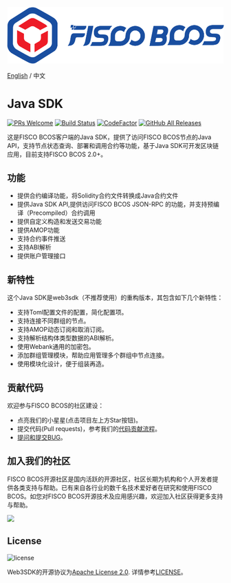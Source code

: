 ![](images/FISCO_BCOS_Logo.svg)

[English](../README.md) / 中文

# Java SDK

[![PRs Welcome](https://img.shields.io/badge/PRs-welcome-brightgreen.svg?style=flat-square)](http://makeapullrequest.com)
[![Build Status](https://travis-ci.org/FISCO-BCOS/java-sdk.svg?branch=master)](https://travis-ci.org/FISCO-BCOS/java-sdk)
[![CodeFactor](https://www.codefactor.io/repository/github/fisco-bcos/java-sdk/badge)](https://www.codefactor.io/repository/github/fisco-bcos/java-sdk)
[![GitHub All Releases](https://img.shields.io/github/downloads/FISCO-BCOS/java-sdk/total.svg)](https://github.com/FISCO-BCOS/java-sdk)

这是FISCO BCOS客户端的Java SDK，提供了访问FISCO BCOS节点的Java API，支持节点状态查询、部署和调用合约等功能，基于Java SDK可开发区块链应用，目前支持FISCO BCOS 2.0+。

## 功能
* 提供合约编译功能，将Solidity合约文件转换成Java合约文件
* 提供Java SDK API,提供访问FISCO BCOS JSON-RPC 的功能，并支持预编译（Precompiled）合约调用
* 提供自定义构造和发送交易功能
* 提供AMOP功能
* 支持合约事件推送
* 支持ABI解析
* 提供账户管理接口

## 新特性
这个Java SDK是web3sdk（不推荐使用）的重构版本，其包含如下几个新特性：

* 支持Toml配置文件的配置，简化配置项。
* 支持连接不同群组的节点。
* 支持AMOP动态订阅和取消订阅。
* 支持解析结构体类型数据的ABI解析。
* 使用Webank通用的加密包。
* 添加群组管理模块，帮助应用管理多个群组中节点连接。
* 使用模块化设计，便于组装再造。

## 贡献代码
欢迎参与FISCO BCOS的社区建设：
- 点亮我们的小星星(点击项目左上方Star按钮)。
- 提交代码(Pull requests)，参考我们的[代码贡献流程](CONTRIBUTING_CN.md)。
- [提问和提交BUG](https://github.com/FISCO-BCOS/java-sdk/issues)。

## 加入我们的社区

FISCO BCOS开源社区是国内活跃的开源社区，社区长期为机构和个人开发者提供各类支持与帮助。已有来自各行业的数千名技术爱好者在研究和使用FISCO BCOS。如您对FISCO BCOS开源技术及应用感兴趣，欢迎加入社区获得更多支持与帮助。


![](https://media.githubusercontent.com/media/FISCO-BCOS/LargeFiles/master/images/QR_image.png)


## License

![license](https://img.shields.io/badge/license-Apache%20v2-blue.svg)

Web3SDK的开源协议为[Apache License 2.0](http://www.apache.org/licenses/). 详情参考[LICENSE](../LICENSE)。